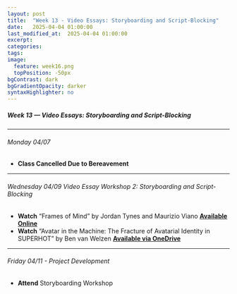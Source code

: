 ```yaml
---
layout: post
title:  "Week 13 - Video Essays: Storyboarding and Script-Blocking"
date:   2025-04-04 01:00:00
last_modified_at:  2025-04-04 01:00:00
excerpt: 
categories: 
tags: 
image:
  feature: week16.png
  topPosition: -50px
bgContrast: dark
bgGradientOpacity: darker
syntaxHighlighter: no
---
```

##### **Week 13 — Video Essays: Storyboarding and Script-Blocking**

---

###### Monday 04/07

- **Class Cancelled Due to Bereavement**

---

###### Wednesday 04/09 Video Essay Workshop 2: Storyboarding and Script-Blocking
- **Watch** “Frames of Mind” by Jordan Tynes and Maurizio Viano [**Available Online**](https://mediacommons.org/intransition/2015/03/12/frames-mind)
- **Watch** “Avatar in the Machine: The Fracture of Avatarial Identity in SUPERHOT” by Ben van Welzen [**Available via OneDrive**](https://adminliveunc-my.sharepoint.com/:v:/r/personal/sgotzler_ad_unc_edu/Documents/ENGL-257%20-%20SP25/Video%20Essay%20Samples/Avatar-in-the-Machine_Van%20Welzen%20-%20Final.mp4?csf=1&web=1&nav=eyJyZWZlcnJhbEluZm8iOnsicmVmZXJyYWxBcHAiOiJPbmVEcml2ZUZvckJ1c2luZXNzIiwicmVmZXJyYWxBcHBQbGF0Zm9ybSI6IldlYiIsInJlZmVycmFsTW9kZSI6InZpZXciLCJyZWZlcnJhbFZpZXciOiJNeUZpbGVzTGlua0NvcHkifX0&e=wdNB2Z)

---

###### Friday 04/11 - Project Development
- **Attend** Storyboarding Workshop 
